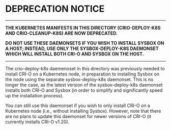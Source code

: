 # DEPRECATION NOTICE

***

**THE KUBERNETES MANIFESTS IN THIS DIRECTORY (CRIO-DEPLOY-K8S AND
CRIO-CLEANUP-K8S) ARE NOW DEPRECATED.**

**DO NOT USE THESE DAEMONSETS IF YOU WISH TO INSTALL SYSBOX ON A HOST; INSTEAD,
USE ONLY THE SYSBOX-DEPLOY-K8S DAEMONSET WHICH WILL INSTALL BOTH CRI-O AND
SYSBOX ON THE HOST.**

***

The crio-deploy-k8s daemenoset in this directory was previously needed to
install CRI-O on a Kubernetes node, in preparation to installing Sysbox on the
node using the separate sysbox-deploy-k8s daemonset. This is no longer the case,
as the latest version of the sysbox-deploy-k8s daemonset installs both CRI-O and
Sysbox (in order to simplify and significantly speed up the installation
process).

You can still use this daemonset if you wish to only install CRI-O on a
Kubernetes node (i.e., without installing Sysbox). However, note that there are
no plans to update this daemonset for newer versions of CRI-O (it currently
installs CRI-O v1.20).

